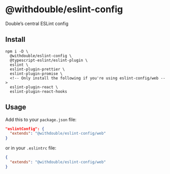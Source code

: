 # @withdouble/eslint-config

Double’s central ESLint config

## Install

```
npm i -D \
  @withdouble/eslint-config \
  @typescript-eslint/eslint-plugin \
  eslint \
  eslint-plugin-prettier \
  eslint-plugin-promise \
  <!-- Only install the following if you're using eslint-config/web -->
  eslint-plugin-react \
  eslint-plugin-react-hooks
```

## Usage

Add this to your `package.json` file:

```json
"eslintConfig": {
  "extends": "@withdouble/eslint-config/web"
}
```

or in your `.eslintrc` file:

```json
{
  "extends": "@withdouble/eslint-config/web"
}
```
